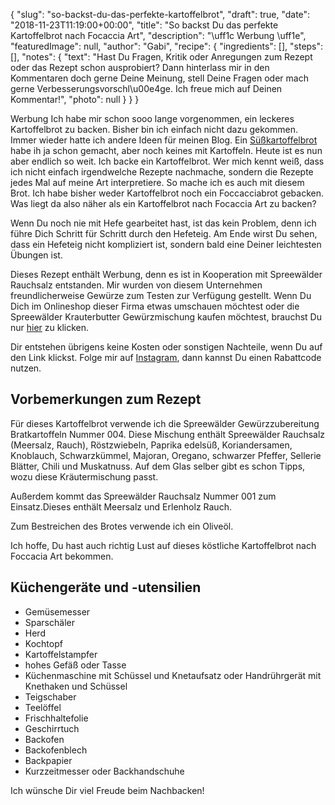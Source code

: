 {
    "slug": "so-backst-du-das-perfekte-kartoffelbrot",
    "draft": true,
    "date": "2018-11-23T11:19:00+00:00",
    "title": "So backst Du das perfekte Kartoffelbrot nach Focaccia Art",
    "description": "\uff1c Werbung \uff1e",
    "featuredImage": null,
    "author": "Gabi",
    "recipe": {
        "ingredients": [],
        "steps": [],
        "notes": {
            "text": "Hast Du Fragen, Kritik oder Anregungen zum Rezept oder das Rezept schon ausprobiert? Dann hinterlass mir in den Kommentaren doch gerne Deine Meinung, stell Deine Fragen oder mach gerne Verbesserungsvorschl\u00e4ge. Ich freue mich auf Deinen Kommentar!",
            "photo": null
        }
    }
}

Werbung
Ich habe mir schon sooo lange vorgenommen, ein leckeres  Kartoffelbrot zu backen. Bisher bin ich einfach nicht dazu gekommen. Immer wieder hatte ich andere Ideen für meinen Blog. Ein [Süßkartoffelbrot](https://kochfokus.de/artikel/suesskartoffelbrot/ "Süßkartoffelbrot") habe ih ja schon gemacht, aber noch keines mit Kartoffeln. Heute ist es nun aber endlich so weit. Ich backe ein Kartoffelbrot. Wer mich kennt weiß, dass ich nicht einfach irgendwelche Rezepte nachmache, sondern die Rezepte jedes Mal auf meine Art interpretiere. So mache ich es auch mit diesem Brot. Ich habe bisher weder Kartoffelbrot noch ein Foccacciabrot gebacken. Was liegt da also näher als ein Kartoffelbrot nach Focaccia Art zu backen?

Wenn Du noch nie mit Hefe gearbeitet hast, ist das kein Problem, denn ich führe Dich Schritt für Schritt durch den Hefeteig. Am Ende wirst Du sehen, dass ein Hefeteig nicht kompliziert ist, sondern bald eine Deiner leichtesten Übungen ist.

Dieses Rezept enthält Werbung, denn es ist in Kooperation mit Spreewälder Rauchsalz entstanden. Mir wurden von diesem Unternehmen freundlicherweise Gewürze zum Testen zur Verfügung gestellt. Wenn Du Dich im Onlineshop dieser Firma etwas umschauen möchtest oder die Spreewälder Krauterbutter Gewürzmischung kaufen möchtest, brauchst Du nur [hier](https://rauchsalz.eu/ "hier") zu klicken.

Dir entstehen übrigens keine Kosten oder sonstigen Nachteile, wenn Du auf den Link klickst. Folge mir auf [Instagram](https://www.instagram.com/kochfokus.de/ "Instagram"), dann kannst Du einen Rabattcode nutzen.

## Vorbemerkungen zum Rezept

Für dieses Kartoffelbrot verwende ich die Spreewälder Gewürzzubereitung Bratkartoffeln Nummer 004. Diese Mischung enthält Spreewälder Rauchsalz (Meersalz, Rauch), Röstzwiebeln, Paprika edelsüß, Koriandersamen, Knoblauch, Schwarzkümmel, Majoran, Oregano, schwarzer Pfeffer, Sellerie Blätter, Chili und Muskatnuss. Auf dem Glas selber gibt es schon Tipps, wozu diese Kräutermischung passt.

Außerdem kommt das Spreewälder Rauchsalz  Nummer 001 zum Einsatz.Dieses enthält Meersalz und Erlenholz Rauch.

Zum Bestreichen des Brotes verwende ich ein Oliveöl.


Ich hoffe, Du hast auch richtig Lust auf dieses köstliche Kartoffelbrot nach Foccacia Art bekommen.


## Küchengeräte und -utensilien
- Gemüsemesser
- Sparschäler
- Herd
- Kochtopf
- Kartoffelstampfer
- hohes Gefäß oder Tasse 
- Küchenmaschine mit Schüssel und Knetaufsatz oder Handrührgerät mit Knethaken und Schüssel
- Teigschaber
- Teelöffel
- Frischhaltefolie
- Geschirrtuch
- Backofen
- Backofenblech
- Backpapier
- Kurzzeitmesser oder Backhandschuhe

Ich wünsche Dir viel Freude beim Nachbacken!